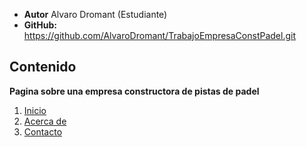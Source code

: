 
- **Autor** Alvaro Dromant (Estudiante)
- **GitHub:** https://github.com/AlvaroDromant/TrabajoEmpresaConstPadel.git

## Contenido

**Pagina sobre una empresa constructora de pistas de padel**

1. [Inicio](#inicio)
2. [Acerca de](#acerca-de)
3. [Contacto](#contacto)
